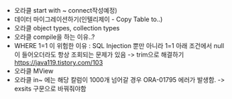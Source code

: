 - 오라클 start with ~ connect작성예정)
- 데이터 마이그레이션하기(인텔리제이 - Copy Table to..)
- 오라클 object types, collection types
- 오라클 compile을 하는 이유..?
- WHERE 1=1 이 위험한 이유 : SQL Injection 뿐만 아니라 1=1 아래 조건에서 null이 들어오더라도 항상 조회되는 문제가 있음 -> trim으로 해결하기 https://java119.tistory.com/103
- 오라클 MView
- 오라클 in~ 에는 해당 칼럼이 1000개 넘어갈 경우 ORA-01795 에러가 발생함. -> exsits 구문으로 바꿔줘야함
